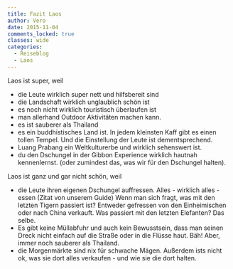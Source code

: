 ```yaml
---
title: Fazit Laos
author: Vero
date: 2015-11-04
comments_locked: true
classes: wide
categories:
  - Reiseblog
  - Laos
---
```


<p>Laos ist super, weil</p> <ul> <li>die Leute wirklich super nett und hilfsbereit sind</li> <li>die Landschaft wirklich unglaublich schön ist</li> <li>es noch nicht wirklich touristisch überlaufen ist</li> <li>man allerhand Outdoor Aktivitäten machen kann.</li> <li>es ist sauberer als Thailand</li> <li> es ein buddhistisches Land ist. In jedem kleinsten Kaff gibt es einen tollen Tempel. Und die Einstellung der Leute ist dementsprechend. </li> <li>Luang Prabang ein Weltkulturerbe und wirklich sehenswert ist.</li> <li>du den Dschungel in der Gibbon Experience wirklich hautnah kennenlernst. (oder zumindest das, was wir für den Dschungel halten).</li></ul> <p>Laos ist ganz und gar nicht schön, weil</p> <ul> <li>die Leute ihren eigenen Dschungel auffressen. Alles - wirklich alles - essen (Zitat von unserem Guide) Wenn man sich fragt, was mit den letzten Tigern passiert ist? Entweder gefressen von den Einheimischen oder nach China verkauft. Was passiert mit den letzten Elefanten? Das selbe.</li> <li>Es gibt keine Müllabfuhr und auch kein Bewusstsein, dass man seinen Dreck nicht einfach auf die Straße oder in die Flüsse haut. Bäh! Aber, immer noch sauberer als Thailand.</li> <li>die Morgenmärkte sind nix für schwache Mägen. Außerdem ists nicht ok, was sie dort alles verkaufen - und wie sie die dort halten. </li></ul>
